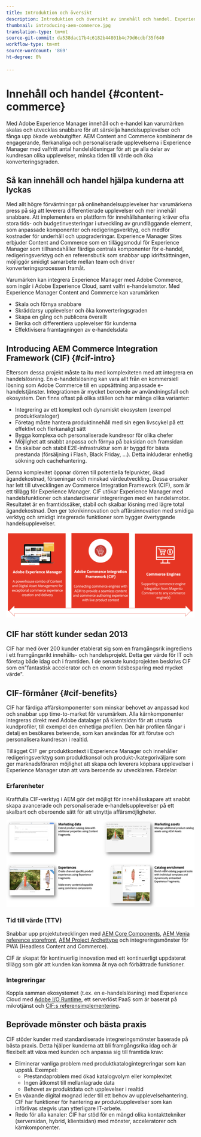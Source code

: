 ```yaml
---
title: Introduktion och översikt
description: Introduktion och översikt av innehåll och handel. Experience Manager Commerce Integration Framework (CIF) rekommenderas av Adobe för att integrera och utöka handelstjänster från Magento och andra tredjepartslösningar med Experience Cloud.
thumbnail: introducing-aem-commerce.jpg
translation-type: tm+mt
source-git-commit: da538dac17b4c6182b44801b4c79d6cdbf35f640
workflow-type: tm+mt
source-wordcount: '869'
ht-degree: 0%

---
```


# Innehåll och handel {#content-commerce}

Med Adobe Experience Manager innehåll och e-handel kan varumärken skalas och utvecklas snabbare för att särskilja handelsupplevelser och fånga upp ökade webbutgifter. AEM Content and Commerce kombinerar de engagerande, flerkanaliga och personaliserade upplevelserna i Experience Manager med valfritt antal handelslösningar för att ge alla delar av kundresan olika upplevelser, minska tiden till värde och öka konverteringsgraden.

## Så kan innehåll och handel hjälpa kunderna att lyckas

Med allt högre förväntningar på onlinehandelsupplevelser har varumärkena press på sig att leverera differentierade upplevelser och mer innehåll snabbare. Att implementera en plattform för innehållshantering kräver ofta stora tids- och budgetinvesteringar i utveckling av grundläggande element, som anpassade komponenter och redigeringsverktyg, och medför kostnader för underhåll och uppgraderingar. Experience Manager Sites erbjuder Content and Commerce som en tilläggsmodul för Experience Manager som tillhandahåller färdiga centrala komponenter för e-handel, redigeringsverktyg och en referensbutik som snabbar upp idriftsättningen, möjliggör smidigt samarbete mellan team och driver konverteringsprocessen framåt.

Varumärken kan integrera Experience Manager med Adobe Commerce, som ingår i Adobe Experience Cloud, samt valfri e-handelsmotor. Med Experience Manager Content and Commerce kan varumärken

* Skala och förnya snabbare
* Skräddarsy upplevelser och öka konverteringsgraden
* Skapa en gång och publicera överallt
* Berika och differentiera upplevelser för kunderna
* Effektivisera framtagningen av e-handelsdata

## Introducing AEM Commerce Integration Framework (CIF) {#cif-intro}

Eftersom dessa projekt måste ta itu med komplexiteten med att integrera en handelslösning. En e-handelslösning kan vara allt från en kommersiell lösning som Adobe Commerce till en uppsättning anpassade e-handelstjänster. Integrationen är mycket beroende av användningsfall och ekosystem. Den finns oftast på olika ställen och har många olika varianter:

* Integrering av ett komplext och dynamiskt ekosystem (exempel produktkataloger)
* Företag måste hantera produktinnehåll med sin egen livscykel på ett effektivt och flerkanaligt sätt
* Bygga komplexa och personaliserade kundresor för olika chefer
* Möjlighet att snabbt anpassa och förnya på baksidan och framsidan
* En skalbar och stabil E2E-infrastruktur som är byggd för bästa prestanda (försäljning i Flash, Black Friday, ...). Detta inkluderar enhetlig sökning och cachehantering.

Denna komplexitet öppnar dörren till potentiella felpunkter, ökad ägandekostnad, förseningar och minskad värdeutveckling. Dessa orsaker har lett till utvecklingen av Commerce Integration Framework (CIF), som är ett tillägg för Experience Manager. CIF utökar Experience Manager med handelsfunktioner och standardiserar integreringen med en handelsmotor. Resultatet är en framtidssäker, stabil och skalbar lösning med lägre total ägandekostnad. Den ger teknikinnovation och affärsinnovation med smidiga verktyg och smidigt integrerade funktioner som bygger övertygande handelsupplevelser.

![CIF-element](./assets/CIF/CIF_Overview.png)

## CIF har stött kunder sedan 2013

CIF har med över 200 kunder etablerat sig som en framgångsrik ingrediens i ett framgångsrikt innehålls- och handelsprojekt. Detta ger värde för IT och företag både idag och i framtiden. I de senaste kundprojekten beskrivs CIF som en&quot;fantastisk accelerator och en enorm tidsbesparing med mycket värde&quot;.

## CIF-förmåner {#cif-benefits}

CIF har färdiga affärskomponenter som minskar behovet av anpassad kod och snabbar upp time-to-market för varumärken. Alla kärnkomponenter integreras direkt med Adobe datalager på klientsidan för att utrusta kundprofiler, till exempel den enhetliga profilen. Den här profilen fångar i detalj en besökares beteende, som kan användas för att förutse och personalisera kundresan i realtid.

Tillägget CIF ger produktkontext i Experience Manager och innehåller redigeringsverktyg som produktkonsol och produkt-/kategoriväljare som ger marknadsföraren möjlighet att skapa och leverera köpbara upplevelser i Experience Manager utan att vara beroende av utvecklaren. Fördelar:

### Erfarenheter

Kraftfulla CIF-verktyg i AEM gör det möjligt för innehållsskapare att snabbt skapa avancerade och personaliserade e-handelsupplevelser på ett skalbart och oberoende sätt för att utnyttja affärsmöjligheter.

![CIF-element](./assets/CIF/CIF_Product_Experience_Management.png)

### Tid till värde (TTV)

Snabbar upp projektutvecklingen med [AEM Core Components](https://www.aemcomponents.dev/), [AEM Venia reference storefront](https://github.com/adobe/aem-cif-guides-venia), [AEM Project Archettype](https://experienceleague.adobe.com/docs/experience-manager-core-components/using/developing/archetype/overview.html) och integreringsmönster för PWA (Headless Content and Commerce).

CIF är skapat för kontinuerlig innovation med ett kontinuerligt uppdaterat tillägg som gör att kunden kan komma åt nya och förbättrade funktioner.

### Integreringar

Koppla samman ekosystemet (t.ex. en e-handelslösning) med Experience Cloud med [Adobe I/O Runtime](https://www.adobe.io/apis/experienceplatform/runtime.html), ett serverlöst PaaS som är baserat på mikrotjänst och [CIF:s referensimplementering](https://github.com/adobe/commerce-cif-graphql-integration-reference).

## Beprövade mönster och bästa praxis

CIF stöder kunder med standardiserade integreringsmönster baserade på bästa praxis. Detta hjälper kunderna att bli framgångsrika idag och är flexibelt att växa med kunden och anpassa sig till framtida krav:

* Eliminerar vanliga problem med produktkatalogintegreringar som kan uppstå. Exempel:
   * Prestandaproblem med ökad katalogvolym eller komplexitet
   * Ingen åtkomst till mellanlagrade data
   * Behovet av produktdata och upplevelser i realtid
* En växande digital mognad leder till ett behov av upplevelsehantering. CIF har funktioner för hantering av produktupplevelser som kan införlivas stegvis utan ytterligare IT-arbete.
* Redo för alla kanaler: CIF har stöd för en mängd olika kontakttekniker (serversidan, hybrid, klientsidan) med mönster, acceleratorer och kärnkomponenter.
